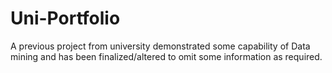# Uni-Portfolio
A previous project from university demonstrated some capability of Data mining and has been finalized/altered to omit some information as required.
